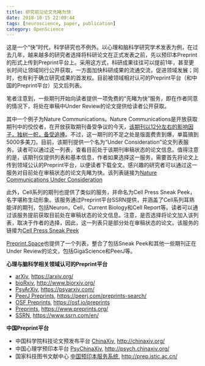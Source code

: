 ```yaml
---
title: 研究前沿论文先睹为快
date: 2018-10-15 22:09:44
tags: [neuroscience, paper, publication]
category: OpenScience
---
```

这是一个“快”时代，科学研究也不例外。以心理和脑科学研究学术发表为例，在过去几年，越来越多的研究者选择将科研论文在正式发表之前，先以预印本Preprint的形式上传到Preprint平台上。采用这方式，科研成果往往可以提前1年，甚至更长时间让领域同行公开获取，一方面加快科研成果的流通交流，促进领域发展；同时，也有利于确立研究成果的首发权。目前被领域相对认可的Preprint平台（和中国的Preprint平台）见文后列表。

笔者注意到，一些期刊开始向读者提供一项免费的“先睹为快”服务，即在作者同意的情况下，将处在审稿中Under Review的论文提供给读者公开获取。<!--more-->

其中一个例子为Nature Communications。Nature Communications是开放获取期刊中的佼佼者，在开放获取期刊备受争议的今天，[该期刊以12分左右的影响因子，独树一帜，备受追捧](http://conxz.net/2018/07/06/journalsci2017/)。不过，这一期刊的不足之处是版面费贵到爆，单篇搞到5000多美刀。目前，该期刊提供一个名为“Under Consideration”论文列表服务。读者可以通过这一列表，查看目前处于该期刊审稿状态的论文信息。值得注意的是，该期刊仅提供列表和基本信息，作者如果选择这一服务，需要首先将论文上传到领域公认的Preprint平台，以便读者下载全文。感兴趣的研究者可以通过这一服务对目前处在审稿状态的论文先睹为快。该列表链接为[Nature Communications Under Consideration](https://nature-research-under-consideration.nature.com/)

此外，Cell系列的期刊也提供了类似的服务，并命名为Cell Press Sneak Peek，名字堪称生动形象。该服务通过Preprint平台SSRN提供，并涵盖了Cell系列耳熟能详的期刊，包括Neuron，Cell，Current Biology和Cell Report等。读者可以通过该服务提前获取目前处在审稿状态的论文信息。注意，是否选择将论文加入该列表，取决于作者的选择，因此，这一列表只是部分处在审稿状态的论文。该服务的链接为[Cell Press Sneak Peek](https://papers.ssrn.com/sol3/Jeljour_results.cfm?form_name=journalBrowse&journal_id=3184889)

[Preprint.Space](http://preprint.space/underreview)也提供了一个列表，整合了包括Sneak Peek和其他一些期刊正在Under Review的论文，包括GigaScience和PeerJ等。

**心理与脑科学相关领域认可的Preprint平台**
- [arXiv](https://arxiv.org/), https://arxiv.org/
- [bioRxiv](http://www.biorxiv.org/), http://www.biorxiv.org/
- [PsyArXiv](https://psyarxiv.com/), https://psyarxiv.com/
- [PeerJ Preprints](https://peerj.com/preprints-search/), https://peerj.com/preprints-search/
- [OSF Preprints](https://osf.io/preprints), https://osf.io/preprints
- [Preprints](https://www.preprints.org/), https://www.preprints.org/
- [SSRN](https://www.ssrn.com/en/), https://www.ssrn.com/en/

**中国Preprint平台**
- 中国科学院科技论文预发布平台 [ChinaXiv](http://chinaxiv.org/), http://chinaxiv.org/
- 中国心理学预印本平台 [PsyChinaXiv](http://psych.chinaxiv.org/), http://psych.chinaxiv.org/
- 国家科技图书文献中心 [中国预印本服务系统](http://prep.istic.ac.cn/), http://prep.istic.ac.cn/